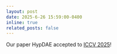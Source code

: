 ```yaml
---
layout: post
date: 2025-6-26 15:59:00-0400
inline: true
related_posts: false
---
```


Our paper HypDAE accepted to [ICCV 2025](https://iccv.thecvf.com/)!
